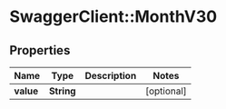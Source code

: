 # SwaggerClient::MonthV30

## Properties
Name | Type | Description | Notes
------------ | ------------- | ------------- | -------------
**value** | **String** |  | [optional] 


